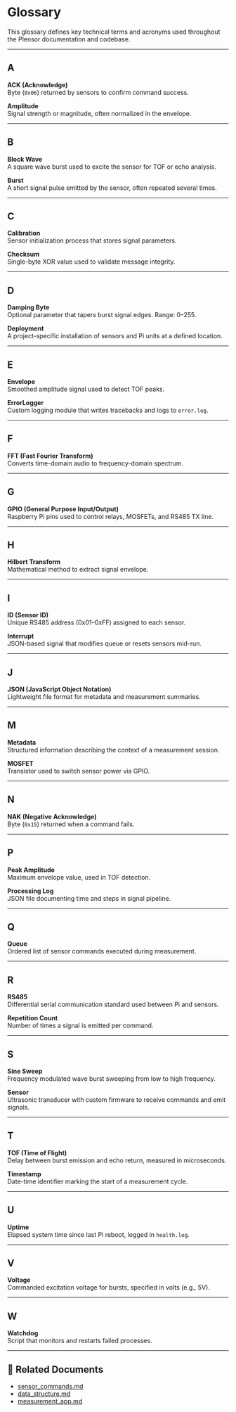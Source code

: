# Glossary

This glossary defines key technical terms and acronyms used throughout the Plensor documentation and codebase.

---

## A

**ACK (Acknowledge)**  
Byte (`0x06`) returned by sensors to confirm command success.

**Amplitude**  
Signal strength or magnitude, often normalized in the envelope.

---

## B

**Block Wave**  
A square wave burst used to excite the sensor for TOF or echo analysis.

**Burst**  
A short signal pulse emitted by the sensor, often repeated several times.

---

## C

**Calibration**  
Sensor initialization process that stores signal parameters.

**Checksum**  
Single-byte XOR value used to validate message integrity.

---

## D

**Damping Byte**  
Optional parameter that tapers burst signal edges. Range: 0–255.

**Deployment**  
A project-specific installation of sensors and Pi units at a defined location.

---

## E

**Envelope**  
Smoothed amplitude signal used to detect TOF peaks.

**ErrorLogger**  
Custom logging module that writes tracebacks and logs to `error.log`.

---

## F

**FFT (Fast Fourier Transform)**  
Converts time-domain audio to frequency-domain spectrum.

---

## G

**GPIO (General Purpose Input/Output)**  
Raspberry Pi pins used to control relays, MOSFETs, and RS485 TX line.

---

## H

**Hilbert Transform**  
Mathematical method to extract signal envelope.

---

## I

**ID (Sensor ID)**  
Unique RS485 address (0x01–0xFF) assigned to each sensor.

**Interrupt**  
JSON-based signal that modifies queue or resets sensors mid-run.

---

## J

**JSON (JavaScript Object Notation)**  
Lightweight file format for metadata and measurement summaries.

---

## M

**Metadata**  
Structured information describing the context of a measurement session.

**MOSFET**  
Transistor used to switch sensor power via GPIO.

---

## N

**NAK (Negative Acknowledge)**  
Byte (`0x15`) returned when a command fails.

---

## P

**Peak Amplitude**  
Maximum envelope value, used in TOF detection.

**Processing Log**  
JSON file documenting time and steps in signal pipeline.

---

## Q

**Queue**  
Ordered list of sensor commands executed during measurement.

---

## R

**RS485**  
Differential serial communication standard used between Pi and sensors.

**Repetition Count**  
Number of times a signal is emitted per command.

---

## S

**Sine Sweep**  
Frequency modulated wave burst sweeping from low to high frequency.

**Sensor**  
Ultrasonic transducer with custom firmware to receive commands and emit signals.

---

## T

**TOF (Time of Flight)**  
Delay between burst emission and echo return, measured in microseconds.

**Timestamp**  
Date-time identifier marking the start of a measurement cycle.

---

## U

**Uptime**  
Elapsed system time since last Pi reboot, logged in `health.log`.

---

## V

**Voltage**  
Commanded excitation voltage for bursts, specified in volts (e.g., 5V).

---

## W

**Watchdog**  
Script that monitors and restarts failed processes.

---

## 🔗 Related Documents

- [sensor_commands.md](sensor_commands.md)
- [data_structure.md](data_structure.md)
- [measurement_app.md](measurement_app.md)
